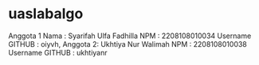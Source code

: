 # uaslabalgo
Anggota 1
Nama : Syarifah Ulfa Fadhilla 
NPM : 2208108010034
Username GITHUB : oiyvh,
Anggota 2: Ukhtiya Nur Walimah 
NPM : 2208108010038
Username GITHUB : ukhtiyanr
